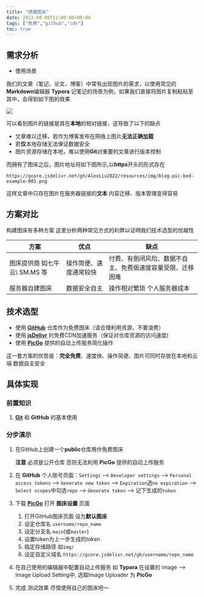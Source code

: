 ```yaml
---
title: "搭建图床"
date: 2022-08-08T21:00:00+08:00
tags: ["免费","github","cdn"]
toc: true
---
```


## 需求分析

- 使用场景

我们的文章（笔记、论文、博客）中常有出现图片的需求，以使用常见的**Markdown**编辑器 **Typora** 记笔记的场景为例，如果我们直接将图片复制粘贴至其中，会得到如下图的效果

![](https://gcore.jsdelivr.net/gh/AlexLiu2022/resources/img/blog-pic-bed-example-001.png)

可以看到图片的链接是其在**本地**的相对链接，这导致了以下的缺点

- 文章难以迁移，若作为博客发布在网络上图片**无法正确加载**
- 若**仅**本地存储无法保证数据安全
- 图片资源存储在本地，难以使用**Git**对重要的文章进行版本控制

而拥有了图床之后，图片地址将如下图所示,以**https**开头的形式存在

```url
https://gcore.jsdelivr.net/gh/AlexLiu2022/resources/img/blog-pic-bed-example-001.png
```

这样文章中只存在图片在服务器链接的**文本** 内容迁移、版本管理变得容易

## 方案对比

构建图床有多种方案 这里分析两种常见方式的利弊以证明我们技术选型的优越性

| 方案                          | 优点                   | 缺点                                                           |
| ----------------------------- | ---------------------- | -------------------------------------------------------------- |
| 图床提供商 如七牛云\ SM.MS 等 | 操作简便、速度通常较快 | 付费、有倒闭风险、数据不自主、免费版速度容量受限、迁移困难 |
| 服务器自建图床            | 数据安全自主           | 操作相对繁琐 个人服务器成本                                                               |

## 技术选型

- 使用 **[GitHub](https://github.com/)** 仓库作为免费图床（请合理利用资源，不要浪费）
- 使用 **[jsDelivr](https://www.jsdelivr.com/)** 的免费CDN加速服务（保证对仓库资源的访问速度)
- 使用 **[PicGo](https://picgo.github.io/PicGo-Doc/zh/)** 提供的自动上传服务简化操作

这一套方案的优势是：**完全免费**、速度快、操作简便、图片可同时存放在本地和云端 数据自主安全

## 具体实现

### 前置知识

1. **[Git](https://git-scm.com/)** 和 **GitHub** 的基本使用

### 分步演示

1. 在GitHub上创建一个**public**仓库用作免费图床

    **注意** 必须是公开仓库 否则无法利用 **PicGo** 提供的自动上传服务

2. 在 **GitHub** 个人账号页面：`Settings` --> `Developer settings` --> `Personal access tokens` --> `Generate new token` --> `Expiration`选`no expiration` --> `Select scopes`中勾选`repo` --> `Generate token` --> 记下生成的`token`

3. 下载 **[PicGo](https://picgo.github.io/PicGo-Doc/zh/)** 打开 **图床设置** 页面
    1. 打开GitHub图床页面 设为**默认图床**
    2. 设定仓库名 `username/repo_name`
    3. 设定分支名 `main`(或`master`)
    4. 设置token为上一步生成的token
    5. 指定存储路径 如`img/`
    6. 设定自定义域名 `https://gcore.jsdelivr.net/gh/username/repo_name`

4. 在自己使用的编辑器中配置自动上传服务 如 **Typora** 在设置的 image --> Image Upload Setting中, 选取Image Uploader 为 **PicGo**

5. 完成 测试效果 尽情使用自己的图床吧～